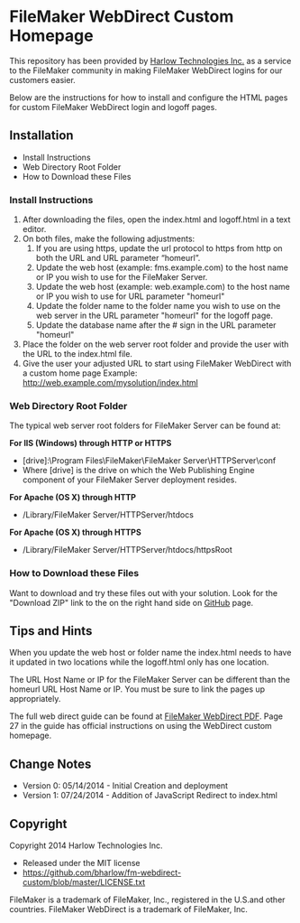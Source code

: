 # FileMaker WebDirect Custom Homepage #

This repository has been provided by [Harlow Technologies Inc.](http://www.harlowtech.com) as a service to the FileMaker community in making FileMaker WebDirect logins for our customers easier.

Below are the instructions for how to install and configure the HTML pages for custom FileMaker WebDirect login and logoff pages.

## Installation ##

* Install Instructions
* Web Directory Root Folder
* How to Download these Files

### Install Instructions ###

1. After downloading the files, open the index.html and logoff.html in a text editor.
2. On both files, make the following adjustments:
    1. If you are using https, update the url protocol to https from http on both the URL and URL parameter “homeurl”.
    2. Update the web host (example: fms.example.com) to the host name or IP you wish to use for the FileMaker Server.
    3. Update the web host (example: web.example.com) to the host name or IP you wish to use for URL parameter "homeurl"
    4. Update the folder name to the folder name you wish to use on the web server in the URL parameter "homeurl" for the logoff page.
    5. Update the database name after the # sign in the URL parameter "homeurl"
3. Place the folder on the web server root folder and provide the user with the URL to the index.html file.
4. Give the user your adjusted URL to start using FileMaker WebDirect with a custom home page Example: http://web.example.com/mysolution/index.html

### Web Directory Root Folder ###

The typical web server root folders for FileMaker Server can be found at:

__For IIS (Windows) through HTTP or HTTPS__

* [drive]:\Program Files\FileMaker\FileMaker Server\HTTPServer\conf
* Where [drive] is the drive on which the Web Publishing Engine component of your FileMaker Server deployment resides.

__For Apache (OS X) through HTTP__

* /Library/FileMaker Server/HTTPServer/htdocs

__For Apache (OS X) through HTTPS__

* /Library/FileMaker Server/HTTPServer/htdocs/httpsRoot

### How to Download these Files ###

Want to download and try these files out with your solution. Look for the "Download ZIP" link to the on the right hand side on [GitHub](https://github.com/bharlow/fm-webdirect-custom) page.

## Tips and Hints ##

When you update the web host or folder name the index.html needs to have it updated in two locations while the logoff.html only has one location.

The URL Host Name or IP for the FileMaker Server can be different than the homeurl URL Host Name or IP. You must be sure to link the pages up appropriately.

The full web direct guide can be found at [FileMaker WebDirect PDF](https://fmhelp.filemaker.com/docs/13/en/fm13_webdirect_guide.pdf). Page 27 in the guide has official instructions on using the WebDirect custom homepage.

## Change Notes ##

* Version 0: 05/14/2014 - Initial Creation and deployment
* Version 1: 07/24/2014 - Addition of JavaScript Redirect to index.html

## Copyright ##

Copyright 2014 Harlow Technologies Inc.

* Released under the MIT license
* https://github.com/bharlow/fm-webdirect-custom/blob/master/LICENSE.txt

FileMaker is a trademark of FileMaker, Inc., registered in the U.S.and other countries. FileMaker WebDirect is a trademark of FileMaker, Inc.
